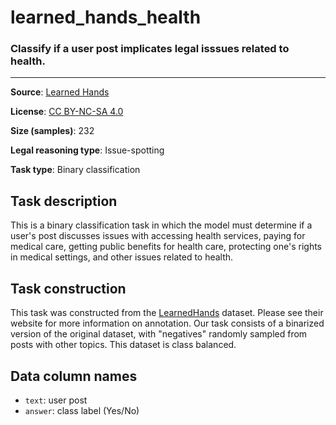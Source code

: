 # learned_hands_health

### Classify if a user post implicates legal isssues related to health.
---



**Source**: [Learned Hands](https://spot.suffolklitlab.org/data/#learnedhands)

**License**: [CC BY-NC-SA 4.0](https://creativecommons.org/licenses/by-nc-sa/4.0/)

**Size (samples)**: 232

**Legal reasoning type**: Issue-spotting

**Task type**: Binary classification

## Task description

This is a binary classification task in which the model must determine if a user's post discusses issues with accessing health services, paying for medical care, getting public benefits for health care, protecting one's rights in medical settings, and other issues related to health.

## Task construction

This task was constructed from the [LearnedHands](https://suffolklitlab.org/) dataset. Please see their website for more information on annotation. Our task consists of a binarized version of the original dataset, with "negatives" randomly sampled from posts with other topics. This dataset is class balanced.

## Data column names

- `text`: user post
- `answer`: class label (Yes/No)
